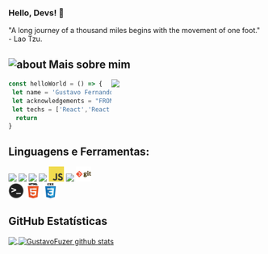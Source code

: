 ### Hello, Devs!  👋

"A long journey of a thousand miles begins with the movement of one foot." - Lao Tzu.

## <img width="45" alt="about" src="https://raw.github.com/elizarov/elizarov/master/about.png"> Mais sobre mim

<img align="right" width="300" src="https://i2.wp.com/allhtaccess.info/wp-content/uploads/2018/03/programming.gif?fit=1281%2C716&ssl=1" />

```javascript
const helloWorld = () => {
 let name = 'Gustavo Fernando Fuzer'
 let acknowledgements = "FRONT-END && BACK-END"
 let techs = ['React','React Native','Javascript','Typescript', 'NodeJS']
  return 
}
```

## **Linguagens e Ferramentas:**  

<code><img height="30" src="https://img.shields.io/badge/React-20232A?style=for-the-badge&logo=react&logoColor=61DAFB"></code>
<code><img height="30" src="https://img.shields.io/badge/React_Native-20232A?style=for-the-badge&logo=react&logoColor=61DAFB"></code>
<code><img height="30" src="https://img.shields.io/badge/Redux-593D88?style=for-the-badge&logo=redux&logoColor=white"></code>
<code><img height="30" src="https://img.shields.io/badge/React_Router-CA4245?style=for-the-badge&logo=react-router&logoColor=white"></code>
<code><img height="30" src="https://raw.githubusercontent.com/github/explore/80688e429a7d4ef2fca1e82350fe8e3517d3494d/topics/javascript/javascript.png"></code>
<code><img height="30" src="https://img.shields.io/badge/styled--components-DB7093?style=for-the-badge&logo=styled-components&logoColor=white"></code>
<code><img height="30" src="https://raw.githubusercontent.com/github/explore/80688e429a7d4ef2fca1e82350fe8e3517d3494d/topics/git/git.png"></code><br>
<code><img height="30" src="https://raw.githubusercontent.com/github/explore/80688e429a7d4ef2fca1e82350fe8e3517d3494d/topics/terminal/terminal.png"></code>
<code><img height="30" src="https://raw.githubusercontent.com/github/explore/80688e429a7d4ef2fca1e82350fe8e3517d3494d/topics/html/html.png"></code>
<code><img height="30" src="https://raw.githubusercontent.com/github/explore/80688e429a7d4ef2fca1e82350fe8e3517d3494d/topics/css/css.png"></code>


## **GitHub Estatísticas**

<a href="https://github.com/GustavoFuzer77">
  <img align="center" src="https://github-readme-stats.vercel.app/api/top-langs/?username=GustavoFuzer77&theme=dracula&hide_langs_below=1" />
</a>

<a href="https://github.com/GustavoFuzer77">
 <img align="center" src="https://github-readme-stats.vercel.app/api?username=GustavoFuzer77&show_icons=true&theme=dracula&line_height=27" alt="GustavoFuzer github stats"/>
</a>


[instagram]: https://www.instagram.com/gustavo_fuzer/
<br>

